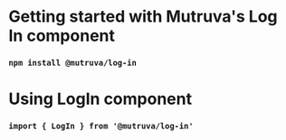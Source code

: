 # Getting started with Mutruva's Log In component
### `npm install @mutruva/log-in`

# Using LogIn component
### `import { LogIn } from '@mutruva/log-in'`